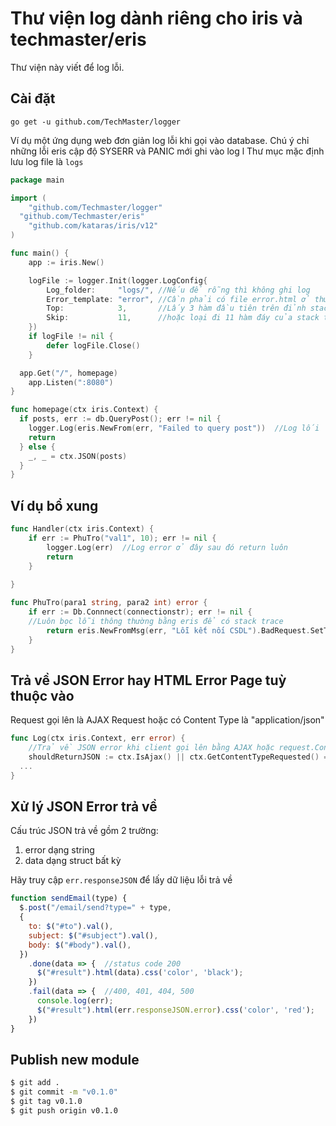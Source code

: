 # Thư viện log dành riêng cho iris và techmaster/eris

Thư viện này viết để log lỗi.

## Cài đặt
```
go get -u github.com/TechMaster/logger
```

Ví dụ một ứng dụng web đơn giản log lỗi khi gọi vào database. Chú ý chỉ những lỗi eris cập độ SYSERR và PANIC mới ghi vào log l
Thư mục mặc định lưu log file là `logs`

```go
package main

import (
	"github.com/Techmaster/logger"
  "github.com/Techmaster/eris"
	"github.com/kataras/iris/v12"	
)

func main() {
	app := iris.New() 

	logFile := logger.Init(logger.LogConfig{
		Log_folder:     "logs/", //Nếu để rỗng thì không ghi log
		Error_template: "error", //Cần phải có file error.html ở thư mục views để render error page
		Top:            3,       //Lấy 3 hàm đầu tiên trên đỉnh stack trace
		Skip:           11,      //hoặc loại đi 11 hàm đáy của stack trace
	})
	if logFile != nil {
		defer logFile.Close()
	}

  app.Get("/", homepage)
	app.Listen(":8080")
}

func homepage(ctx iris.Context) {
  if posts, err := db.QueryPost(); err != nil {
    logger.Log(eris.NewFrom(err, "Failed to query post"))  //Log lối
    return
  } else {
    _, _ = ctx.JSON(posts)
  }
}
```

## Ví dụ bổ xung
```go
func Handler(ctx iris.Context) {
	if err := PhuTro("val1", 10); err != nil {
		logger.Log(err)  //Log error ở đây sau đó return luôn
		return
	}
	
}

func PhuTro(para1 string, para2 int) error {
	if err := Db.Connnect(connectionstr); err != nil {
    //Luôn bọc lỗi thông thường bằng eris để có stack trace
		return eris.NewFromMsg(err, "Lỗi kết nối CSDL").BadRequest.SetType(eris.SysError) 
	}
}
```

## Trả về JSON Error hay HTML Error Page tuỳ thuộc vào

Request gọi lên là AJAX Request hoặc có Content Type là "application/json"

```go
func Log(ctx iris.Context, err error) {
	//Trả về JSON error khi client gọi lên bằng AJAX hoặc request.ContentType dạng application/json
	shouldReturnJSON := ctx.IsAjax() || ctx.GetContentTypeRequested() == "application/json"
  ...
}
```

## Xử lý JSON Error trả về
Cấu trúc JSON trả về gồm 2 trường:
1. error dạng string
2. data dạng struct bất kỳ

Hãy truy cập `err.responseJSON` để lấy dữ liệu lỗi trả về

```javascript
function sendEmail(type) {
  $.post("/email/send?type=" + type, 
  { 
    to: $("#to").val(),
    subject: $("#subject").val(),
    body: $("#body").val(),
  })
    .done(data => {  //status code 200
      $("#result").html(data).css('color', 'black');
    })
    .fail(data => {  //400, 401, 404, 500
      console.log(err);
      $("#result").html(err.responseJSON.error).css('color', 'red');
    })
}
```


## Publish new module
```bash
$ git add .
$ git commit -m "v0.1.0"
$ git tag v0.1.0
$ git push origin v0.1.0
```
